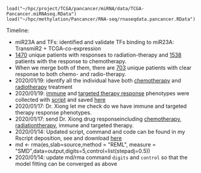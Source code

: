 
```
load("~/hpc/project/TCGA/pancancer/miRNA/data/TCGA-Pancancer.miRNAseq.RData")
load("~/hpc/methylation/Pancancer/RNA-seq/rnaseqdata.pancancer.RData")
```

Timeline: 

* miR23A and TFs: identified and validate TFs binding to miR23A: TransmiR2 + TCGA-co-expression 
* [1470](/extdata/clinical/chemo-radio/) unique patients with responses to radiation-therapy and [1538](/extdata/clinical/chemo-radio/) patients with the response to chemotherapy. 
* When we merge both of them, there are [703](/extdata/clinical/chemo-radio/) unique patients with clear response to both chemo- and radio-therapy. 
* 2020/01/19: identify all the individual have both [chemotherapy]() and [radiotherapy]() treatment
* 2020/01/19:  [immune](./extdata/clinical/immunotherapy.txt) and [targeted therapy response](./extdata/clinical/TargetedMoleculartherapy.txt) phenotypes were collected with [script](./R/immunotherapy.tcga.R) and saved [here](./extdata/clinical/)
* 2020/01/17:  Dr. Xiong let me check do we have immune and targeted therapy response phenotypes. 
* 2020/01/17: send Dr. Xiong drug responseincluding [chemotherapy](./extdata/clinical/pancancer.chemotherapy.response2020.txt), [radiationtherapy](./extdata/clinical/Pancancer.radiationresponse2020.txt), immune and targeted therapy.
*  2020/01/14: Updated script, command and code can be found in my Rscript deposition, see and download [here](https://github.com/Shicheng-Guo/GscRbasement/blob/master/TcGaOverallDGEmeta.R)
*  md <- rma(es,slab=source,method = "REML", measure = "SMD",data=output,digits=5,control=list(stepadj=0.5))
*  2020/01/14: update md/rma command `digits` and `control` so that the model fitting can be converged as above
